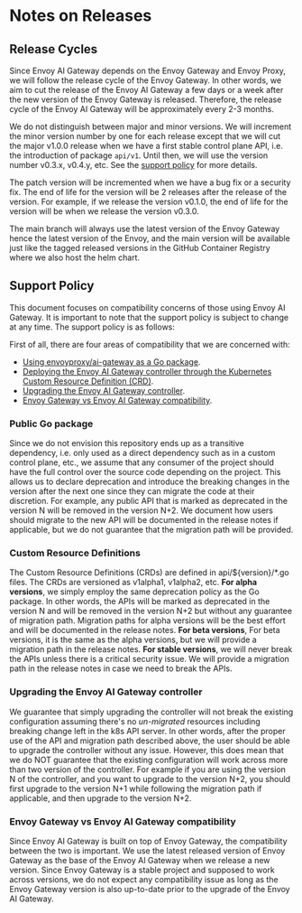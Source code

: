 # Notes on Releases

## Release Cycles

Since Envoy AI Gateway depends on the Envoy Gateway and Envoy Proxy, we will follow the release cycle of the Envoy Gateway.
In other words, we aim to cut the release of the Envoy AI Gateway a few days or a week after the new version of the Envoy Gateway
is released. Therefore, the release cycle of the Envoy AI Gateway will be approximately every 2-3 months.

We do not distinguish between major and minor versions. We will increment the minor version number by one for each release
except that we will cut the major v1.0.0 release when we have a first stable control plane API, i.e. the introduction of
package `api/v1`. Until then, we will use the version number v0.3.x, v0.4.y, etc. See the [support policy](#Support-Policy) for more details.

The patch version will be incremented when we have a bug fix or a security fix. The end of life for the version
will be 2 releases after the release of the version. For example, if we release the version v0.1.0, the end of life for
the version will be when we release the version v0.3.0.

The main branch will always use the latest version of the Envoy Gateway hence the latest version of the Envoy, and
the main version will be available just like the tagged released versions in the GitHub Container Registry where
we also host the helm chart.

## Support Policy

This document focuses on compatibility concerns of those using Envoy AI Gateway.
It is important to note that the support policy is subject to change at any time. The support policy is as follows:

First of all, there are four areas of compatibility that we are concerned with:
* [Using envoyproxy/ai-gateway as a Go package](#public-go-package).
* [Deploying the Envoy AI Gateway controller through the Kubernetes Custom Resource Definition (CRD)](#Custom-Resource-Definitions).
* [Upgrading the Envoy AI Gateway controller](#Upgrading-the-Envoy-AI-Gateway-controller).
* [Envoy Gateway vs Envoy AI Gateway compatibility](#Envoy-Gateway-vs-Envoy-AI-Gateway-compatibility).

### Public Go package

Since we do not envision this repository ends up as a transitive dependency, i.e. only used as a direct dependency such as
in a custom control plane, etc., we assume that any consumer of the project should have the full control over the
source code depending on the project. This allows us to declare deprecation and introduce the breaking changes
in the version after the next one since they can migrate the code at their discretion. For example, any public API that is
marked as deprecated in the version N will be removed in the version N+2. We document how users should
migrate to the new API will be documented in the release notes if applicable, but we do not guarantee that the migration
path will be provided.

### Custom Resource Definitions

The Custom Resource Definitions (CRDs) are defined in api/${version}/*.go files. The CRDs are versioned as v1alpha1, v1alpha2, etc.
**For alpha versions**, we simply employ the same deprecation policy as the Go package. In other words, the APIs will be marked as
deprecated in the version N and will be removed in the version N+2 but without any guarantee of migration path.
Migration paths for alpha versions will be the best effort and will be documented in the release notes.
**For beta versions**, For beta versions, it is the same as the alpha versions, but we will provide a migration path in the release notes.
**For stable versions**, we will never break the APIs unless there is a critical security issue.
We will provide a migration path in the release notes in case we need to break the APIs.

### Upgrading the Envoy AI Gateway controller

We guarantee that simply upgrading the controller will not break the existing configuration assuming there's
no _un-migrated_ resources including breaking change left in the k8s API server. In other words, after the
proper use of the API and migration path described above, the user should be able to upgrade the controller
without any issue. However, this does mean that we do NOT guarantee that the existing configuration will work
across more than two version of the controller. For example if you are using the version N of the controller,
and you want to upgrade to the version N+2, you should first upgrade to the version N+1 while following the
migration path if applicable, and then upgrade to the version N+2.

### Envoy Gateway vs Envoy AI Gateway compatibility

Since Envoy AI Gateway is built on top of Envoy Gateway, the compatibility between the two is important.
We use the latest released version of Envoy Gateway as the base of the Envoy AI Gateway when we release a new version.
Since Envoy Gateway is a stable project and supposed to work across versions, we do not expect any compatibility issue
as long as the Envoy Gateway version is also up-to-date prior to the upgrade of the Envoy AI Gateway.
